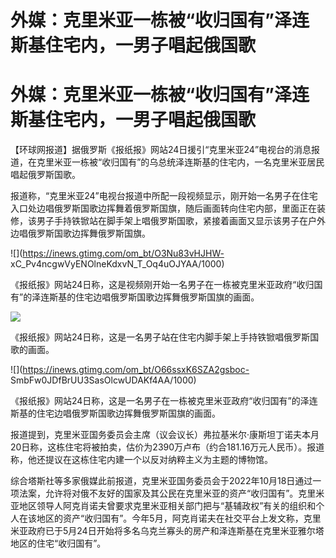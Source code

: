 # 外媒：克里米亚一栋被“收归国有”泽连斯基住宅内，一男子唱起俄国歌

# 外媒：克里米亚一栋被“收归国有”泽连斯基住宅内，一男子唱起俄国歌

【环球网报道】据俄罗斯《报纸报》网站24日援引“克里米亚24”电视台的消息报道，在克里米亚一栋被“收归国有”的乌总统泽连斯基的住宅内，一名克里米亚居民唱起俄罗斯国歌。

报道称，“克里米亚24”电视台报道中所配一段视频显示，刚开始一名男子在住宅入口处边唱俄罗斯国歌边挥舞着俄罗斯国旗，随后画面转向住宅内部，里面正在装修，该男子手持铁锨站在脚手架上唱俄罗斯国歌，紧接着画面又显示该男子在户外边唱俄罗斯国歌边挥舞俄罗斯国旗。

![](https://inews.gtimg.com/om_bt/O3Nu83vHJHW-
xC_Pv4ncgwVyENOlneKdxvN_T_Oq4uOJYAA/1000)

《报纸报》网站24日称，这是视频刚开始一名男子在一栋被克里米亚政府“收归国有”的泽连斯基的住宅边唱俄罗斯国歌边挥舞俄罗斯国旗的画面。

![](https://inews.gtimg.com/om_bt/OHMfxR6oLcmRVnTTHNvBd98LaIBRM80PO6VYm_YxMzS4sAA/1000)

《报纸报》网站24日称，这是一名男子站在住宅内脚手架上手持铁锨唱俄罗斯国歌的画面。

![](https://inews.gtimg.com/om_bt/O66ssxK6SZA2gsboc-
SmbFw0JDfBrUU3SasOlcwUDAKf4AA/1000)

《报纸报》网站24日称，这是一名男子在一栋被克里米亚政府“收归国有”的泽连斯基的住宅边唱俄罗斯国歌边挥舞俄罗斯国旗的画面。

报道提到，克里米亚国务委员会主席（议会议长）弗拉基米尔·康斯坦丁诺夫本月20日称，这栋住宅将被拍卖，估价为2390万卢布（约合181.16万元人民币）。报道称，他还提议在这栋住宅内建一个以反对纳粹主义为主题的博物馆。

综合塔斯社等多家俄媒此前报道，克里米亚国务委员会于2022年10月18日通过一项法案，允许将对俄不友好的国家及其公民在克里米亚的资产“收归国有”。克里米亚地区领导人阿克肖诺夫曾要求克里米亚相关部门把与“基辅政权”有关的组织和个人在该地区的资产“收归国有”。今年5月，阿克肖诺夫在社交平台上发文称，克里米亚政府已于5月24日开始将多名乌克兰寡头的房产和泽连斯基在克里米亚雅尔塔地区的住宅“收归国有”。

